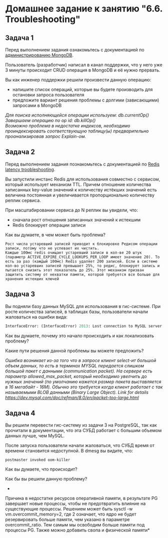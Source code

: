 # Домашнее задание к занятию "6.6. Troubleshooting"

## Задача 1

Перед выполнением задания ознакомьтесь с документацией по [администрированию MongoDB](https://docs.mongodb.com/manual/administration/).

Пользователь (разработчик) написал в канал поддержки, что у него уже 3 минуты происходит CRUD операция в MongoDB и её 
нужно прервать. 

Вы как инженер поддержки решили произвести данную операцию:
- напишите список операций, которые вы будете производить для остановки запроса пользователя
- предложите вариант решения проблемы с долгими (зависающими) запросами в MongoDB

*Для поиска исполняющейся операции используем: db.currentOp()   
Завершаем операцию по op id: db.killOp()   
Возможно проблема в недостатке индексов, необходимо проиндексировать соответствующую таблицу(ы) предварительно проанализировав запрос Explain-ом.*   

## Задача 2

Перед выполнением задания познакомьтесь с документацией по [Redis latency troobleshooting](https://redis.io/topics/latency).

Вы запустили инстанс Redis для использования совместно с сервисом, который использует механизм TTL. 
Причем отношение количества записанных key-value значений к количеству истёкших значений есть величина постоянная и
увеличивается пропорционально количеству реплик сервиса. 

При масштабировании сервиса до N реплик вы увидели, что:
- сначала рост отношения записанных значений к истекшим
- Redis блокирует операции записи

Как вы думаете, в чем может быть проблема?

```
Рост числа устаревший записей приводит к блокировке Редисом операции записи, потому что не успевает их чистить.
Каждые 100мс redis очищает устаревший записи в кол-ве 20 штук (параметр ACTIVE_EXPIRE_CYCLE_LOOKUPS_PER_LOOP имеет значение 20). То есть за раз (каждый 100мс) Redis удаляет 200 записей. Если в системе кол-во устаревших записей превышает 25%, то редис, блокирует запись и пытается снизить этот показатель до 25%. Этот механизм призван защитить систему от нехватки памяти, которой требуется все больше для хранения истекших ключей
```
## Задача 3

Вы подняли базу данных MySQL для использования в гис-системе. При росте количества записей, в таблицах базы,
пользователи начали жаловаться на ошибки вида:
```python
InterfaceError: (InterfaceError) 2013: Lost connection to MySQL server during query u'SELECT..... '
```

Как вы думаете, почему это начало происходить и как локализовать проблему?

Какие пути решения данной проблемы вы можете предложить?

*Ошибка возникает из-за того что в запросе клиент select-ит большой объем данных, то есть в терминах MYSQL передается слишком большой пакет с данными (communication packet). На сервере есть параметр allowed_max_packet, который необходимо увелчить до нужных значений (по умолчанию кажется размер пакета выставляется в 16 мегабайт - 16M). Обычно это требуется когда клиент работает с так называемыми BLOB данными (Binary Large Object). Link for details https://dev.mysql.com/doc/refman/8.0/en/packet-too-large.html*

## Задача 4


Вы решили перевести гис-систему из задачи 3 на PostgreSQL, так как прочитали в документации, что эта СУБД работает с 
большим объемом данных лучше, чем MySQL.

После запуска пользователи начали жаловаться, что СУБД время от времени становится недоступной. В dmesg вы видите, что:

`postmaster invoked oom-killer`

Как вы думаете, что происходит?

Как бы вы решили данную проблему?

*
Причина в недостатке ресурсов оперативной памяти, в результате PG завершает новые процессы, чтобы не предотвратить влияние на существующие процессы.
Решением может быть sysctl -w vm.overcommit_memory=2, где 2 означает, что ядро не будет резервировать больше памяти, чем указано в параметре overcommit_ratio. Тем самым мы освободим больше памяти под процессы PG. Также можно добавить свопа и физической памяти*
